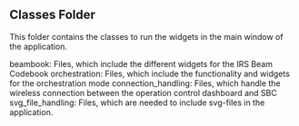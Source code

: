 ## Classes Folder
This folder contains the classes to run the widgets in the main window of the application.

beambook: Files, which include the different widgets for the IRS Beam Codebook
orchestration: Files, which include the functionality and widgets for the orchestration mode
connection_handling: Files, which handle the wireless connection between the operation control dashboard and SBC
svg_file_handling: Files, which are needed to include svg-files in the application.